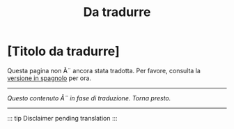 ﻿---
title: [Da tradurre]
---

<!-- TODO: translation missing - Italian version -->

# [Titolo da tradurre]

Questa pagina non Ã¨ ancora stata tradotta. Per favore, consulta la [versione in spagnolo](/es/mitos-clases-sociales-continuacion) per ora.

---

*Questo contenuto Ã¨ in fase di traduzione. Torna presto.*

---

::: tip
Disclaimer pending translation
:::
